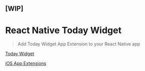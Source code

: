 ## [WIP]

# React Native Today Widget
> Add Today Widget App Extension to your React Native app

[Today Widget](https://developer.apple.com/ios/human-interface-guidelines/extensions/widgets/)

[iOS App Extensions](https://developer.apple.com/app-extensions/)
